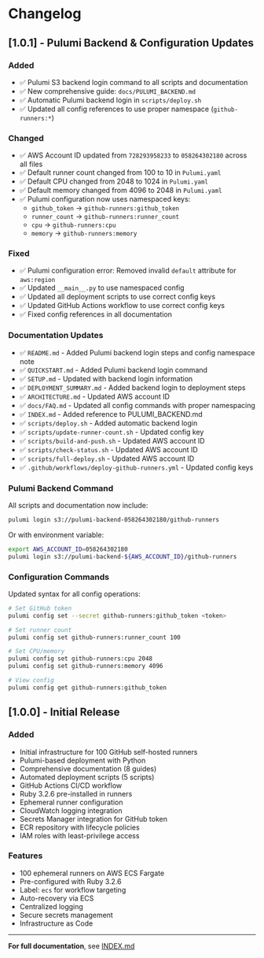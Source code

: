 # Changelog

## [1.0.1] - Pulumi Backend & Configuration Updates

### Added
- ✅ Pulumi S3 backend login command to all scripts and documentation
- ✅ New comprehensive guide: `docs/PULUMI_BACKEND.md`
- ✅ Automatic Pulumi backend login in `scripts/deploy.sh`
- ✅ Updated all config references to use proper namespace (`github-runners:*`)

### Changed
- ✅ AWS Account ID updated from `728293958233` to `058264302180` across all files
- ✅ Default runner count changed from 100 to 10 in `Pulumi.yaml`
- ✅ Default CPU changed from 2048 to 1024 in `Pulumi.yaml`
- ✅ Default memory changed from 4096 to 2048 in `Pulumi.yaml`
- ✅ Pulumi configuration now uses namespaced keys:
  - `github_token` → `github-runners:github_token`
  - `runner_count` → `github-runners:runner_count`
  - `cpu` → `github-runners:cpu`
  - `memory` → `github-runners:memory`

### Fixed
- ✅ Pulumi configuration error: Removed invalid `default` attribute for `aws:region`
- ✅ Updated `__main__.py` to use namespaced config
- ✅ Updated all deployment scripts to use correct config keys
- ✅ Updated GitHub Actions workflow to use correct config keys
- ✅ Fixed config references in all documentation

### Documentation Updates
- ✅ `README.md` - Added Pulumi backend login steps and config namespace note
- ✅ `QUICKSTART.md` - Added Pulumi backend login command
- ✅ `SETUP.md` - Updated with backend login information
- ✅ `DEPLOYMENT_SUMMARY.md` - Added backend login to deployment steps
- ✅ `ARCHITECTURE.md` - Updated AWS account ID
- ✅ `docs/FAQ.md` - Updated all config commands with proper namespacing
- ✅ `INDEX.md` - Added reference to PULUMI_BACKEND.md
- ✅ `scripts/deploy.sh` - Added automatic backend login
- ✅ `scripts/update-runner-count.sh` - Updated config key
- ✅ `scripts/build-and-push.sh` - Updated AWS account ID
- ✅ `scripts/check-status.sh` - Updated AWS account ID
- ✅ `scripts/full-deploy.sh` - Updated AWS account ID
- ✅ `.github/workflows/deploy-github-runners.yml` - Updated config keys

### Pulumi Backend Command

All scripts and documentation now include:

```bash
pulumi login s3://pulumi-backend-058264302180/github-runners
```

Or with environment variable:

```bash
export AWS_ACCOUNT_ID=058264302180
pulumi login s3://pulumi-backend-${AWS_ACCOUNT_ID}/github-runners
```

### Configuration Commands

Updated syntax for all config operations:

```bash
# Set GitHub token
pulumi config set --secret github-runners:github_token <token>

# Set runner count
pulumi config set github-runners:runner_count 100

# Set CPU/memory
pulumi config set github-runners:cpu 2048
pulumi config set github-runners:memory 4096

# View config
pulumi config get github-runners:github_token
```

## [1.0.0] - Initial Release

### Added
- Initial infrastructure for 100 GitHub self-hosted runners
- Pulumi-based deployment with Python
- Comprehensive documentation (8 guides)
- Automated deployment scripts (5 scripts)
- GitHub Actions CI/CD workflow
- Ruby 3.2.6 pre-installed in runners
- Ephemeral runner configuration
- CloudWatch logging integration
- Secrets Manager integration for GitHub token
- ECR repository with lifecycle policies
- IAM roles with least-privilege access

### Features
- 100 ephemeral runners on AWS ECS Fargate
- Pre-configured with Ruby 3.2.6
- Label: `ecs` for workflow targeting
- Auto-recovery via ECS
- Centralized logging
- Secure secrets management
- Infrastructure as Code

---

**For full documentation**, see [INDEX.md](INDEX.md)

